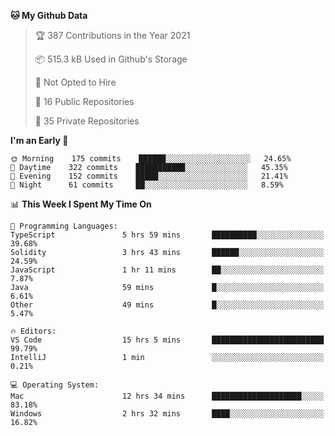 <!--START_SECTION:waka-->
**🐱 My Github Data** 

> 🏆 387 Contributions in the Year 2021
 > 
> 📦 515.3 kB Used in Github's Storage 
 > 
> 🚫 Not Opted to Hire
 > 
> 📜 16 Public Repositories 
 > 
> 🔑 35 Private Repositories  
 > 
**I'm an Early 🐤** 

```text
🌞 Morning    175 commits    ██████░░░░░░░░░░░░░░░░░░░   24.65% 
🌆 Daytime    322 commits    ███████████░░░░░░░░░░░░░░   45.35% 
🌃 Evening    152 commits    █████░░░░░░░░░░░░░░░░░░░░   21.41% 
🌙 Night      61 commits     ██░░░░░░░░░░░░░░░░░░░░░░░   8.59%

```


📊 **This Week I Spent My Time On** 

```text
💬 Programming Languages: 
TypeScript               5 hrs 59 mins       ██████████░░░░░░░░░░░░░░░   39.68% 
Solidity                 3 hrs 43 mins       ██████░░░░░░░░░░░░░░░░░░░   24.59% 
JavaScript               1 hr 11 mins        ██░░░░░░░░░░░░░░░░░░░░░░░   7.87% 
Java                     59 mins             █░░░░░░░░░░░░░░░░░░░░░░░░   6.61% 
Other                    49 mins             █░░░░░░░░░░░░░░░░░░░░░░░░   5.47%

🔥 Editors: 
VS Code                  15 hrs 5 mins       █████████████████████████   99.79% 
IntelliJ                 1 min               ░░░░░░░░░░░░░░░░░░░░░░░░░   0.21%

💻 Operating System: 
Mac                      12 hrs 34 mins      ████████████████████░░░░░   83.18% 
Windows                  2 hrs 32 mins       ████░░░░░░░░░░░░░░░░░░░░░   16.82%

```


<!--END_SECTION:waka-->

